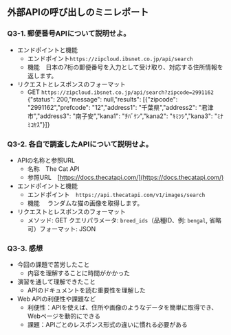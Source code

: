 ## 外部APIの呼び出しのミニレポート
### Q3-1. 郵便番号APIについて説明せよ。
* エンドポイントと機能
  * エンドポイント`https://zipcloud.ibsnet.co.jp/api/search`
  * 機能　日本の7桁の郵便番号を入力として受け取り、対応する住所情報を返します。
* リクエストとレスポンスのフォーマット
  * GET `https://zipcloud.ibsnet.co.jp/api/search?zipcode=2991162`
{"status": 200,"message": null,"results": [{"zipcode": "2991162","prefcode": "12","address1": "千葉県","address2": "君津市","address3": "南子安","kana1": "ﾁﾊﾞｹﾝ","kana2": "ｷﾐﾂｼ","kana3": "ﾐﾅﾐｺﾔｽ"}]}
### Q3-2. 各自で調査したAPIについて説明せよ。
* APIの名称と参照URL
  * 名称　The Cat API
  * 参照URL　[https://docs.thecatapi.com/](https://docs.thecatapi.com/)
* エンドポイントと機能
  * エンドポイント　`https://api.thecatapi.com/v1/images/search`
  * 機能　 ランダムな猫の画像を取得します。
* リクエストとレスポンスのフォーマット
  * メソッド: GET クエリパラメータ: `breed_ids`（品種ID、例: `bengal`, 省略可）フォーマット: JSON
### Q3-3. 感想
* 今回の課題で苦労したこと
  * 内容を理解することに時間がかかった
* 演習を通して理解できたこと
  * APIのドキュメントを読む重要性を理解した
* Web APIの利便性や課題など
  * 利便性：APIを使えば、住所や画像のようなデータを簡単に取得でき、Webページを動的にできる
  * 課題：APIごとのレスポンス形式の違いに慣れる必要がある
